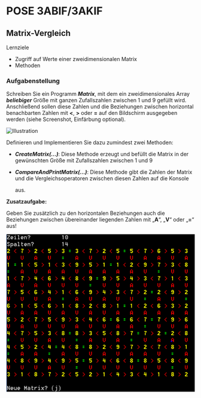 # POSE 3ABIF/3AKIF

## Matrix-Vergleich

Lernziele

- Zugriff auf Werte einer zweidimensionalen Matrix
- Methoden

### Aufgabenstellung

Schreiben Sie ein Programm ***Matrix***, mit dem ein zweidimensionales Array ***beliebiger*** Größe mit ganzen Zufallszahlen zwischen 1 und 9 gefüllt wird. Anschließend sollen diese Zahlen und die Beziehungen zwischen horizontal benachbarten Zahlen mit **<**, **>** oder **=** auf den Bildschirm ausgegeben werden (siehe Screenshot, Einfärbung optional).

![Illustration](Task.003.png)

Definieren und Implementieren Sie dazu zumindest zwei Methoden:

- ***CreateMatrix(...)***: Diese  Methode erzeugt und befüllt  die Matrix in der gewünschten  Größe mit Zufallszahlen  zwischen 1 und 9
- ***CompareAndPrintMatrix(...)***:  Diese Methode gibt die Zahlen  der Matrix und die  Vergleichsoperatoren zwischen  diesen Zahlen auf die Konsole

  aus.

**Zusatzaufgabe:**

Geben Sie zusätzlich zu den horizontalen Beziehungen auch die  Beziehungen zwischen übereinander liegenden Zahlen mit  „**A**“, „**V**“ oder „**=**“ aus!

![Illustration](Task.004.png)
